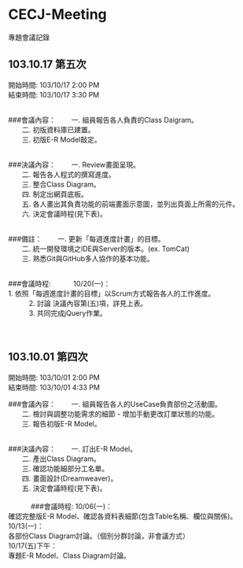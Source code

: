 CECJ-Meeting
============

專題會議記錄



103.10.17 第五次
----------------

開始時間: 103/10/17  2:00 PM<br/>
結束時間: 103/10/17  3:30 PM<br/><br/>

###會議內容：
　　一. 組員報告各人負責的Class Daigram。 <br/>
　　二. 初版資料庫已建置。<br/>
　　三. 初版E-R Model敲定。<br/><br/>

###決議內容：
　　一. Review畫面呈現。<br/>
　　二. 報告各人程式的撰寫進度。<br/>
　　三. 整合Class Diagram。<br/>
　　四. 制定出網頁底板。<br/>
　　五. 各人畫出其負責功能的前端畫面示意圖，並列出頁面上所需的元件。<br/>
　　六. 決定會議時程(見下表)。<br/><br/>

###備註：
　　一. 更新「每週進度計畫」的目標。<br/>
　　二. 統一開發環境之IDE與Server的版本。(ex. TomCat)<br/>
　　三. 熟悉Git與GitHub多人協作的基本功能。<br/><br/>

###會議時程:
　　　10/20(一)：<br/>
      1. 依照「每週進度計畫的目標」以Scrum方式報告各人的工作進度。<br/>
　　　2. 討論 決議內容第(五)項，詳見上表。<br/>
　　　3. 共同完成jQuery作業。<br/><br/><br/>


103.10.01 第四次
----------------
開始時間: 103/10/01  2:00 PM<br/>
結束時間: 103/10/01  4:33 PM<br/>

###會議內容：
　　一. 組員報告各人的UseCase負責部份之活動圖。<br/>
　　二. 檢討與調整功能需求的細節 - 增加手動更改訂單狀態的功能。<br/>
　　三. 報告初版E-R Model。<br/><br/>

###決議內容：
　　一. 訂出E-R Model。<br/>
　　二. 產出Class Diagram。<br/>
　　三. 確認功能細部分工名單。<br/>
　　四. 畫面設計(Dreamweaver)。<br/>
　　五. 決定會議時程(見下表)。<br/><br/>
　　　
###會議時程:
    10/06(一)：<br/>
	確認完整版E-R Model、確認各資料表細節(包含Table名稱、欄位與關係)。<br/>
    10/13(一)：<br/>
	各部份Class Diagram討論。（個別分群討論，非會議方式）<br/>
    10/17(五)下午：<br/>
	專題E-R Model、Class Diagram討論。<br/><br/>
